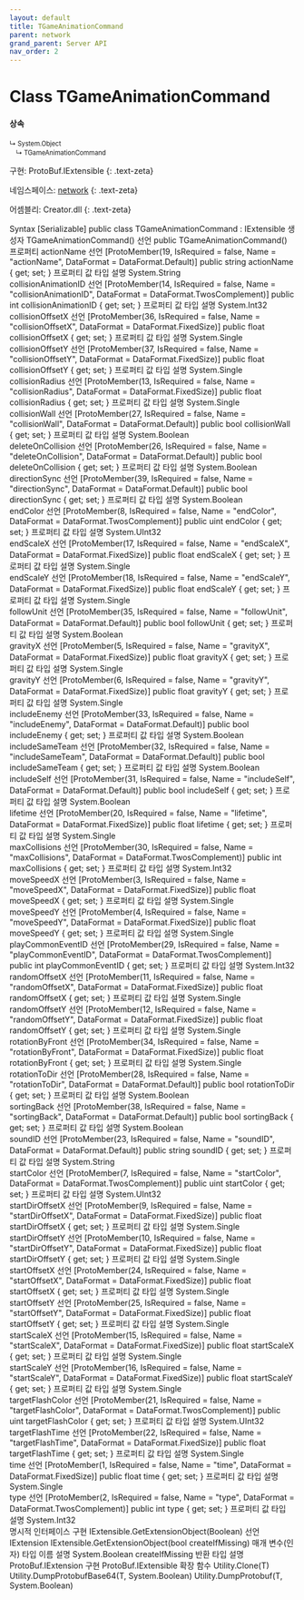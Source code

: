 ```yaml
---
layout: default
title: TGameAnimationCommand
parent: network
grand_parent: Server API
nav_order: 2
---
```


# Class TGameAnimationCommand

#### 상속
<div class="code-example" markdown="1" style = "font-size:0.8em;">
↳ System.Object<br/>
　↳ TGameAnimationCommand
</div>

구현: ProtoBuf.IExtensible
{: .text-zeta}

네임스페이스: [network](../)
{: .text-zeta}

어셈블리: Creator.dll
{: .text-zeta}

Syntax
[Serializable]
public class TGameAnimationCommand : IExtensible
생성자
TGameAnimationCommand()
선언
public TGameAnimationCommand()
프로퍼티
actionName
선언
[ProtoMember(19, IsRequired = false, Name = "actionName", DataFormat = DataFormat.Default)]
public string actionName { get; set; }
프로퍼티 값
타입	설명
System.String	
collisionAnimationID
선언
[ProtoMember(14, IsRequired = false, Name = "collisionAnimationID", DataFormat = DataFormat.TwosComplement)]
public int collisionAnimationID { get; set; }
프로퍼티 값
타입	설명
System.Int32	
collisionOffsetX
선언
[ProtoMember(36, IsRequired = false, Name = "collisionOffsetX", DataFormat = DataFormat.FixedSize)]
public float collisionOffsetX { get; set; }
프로퍼티 값
타입	설명
System.Single	
collisionOffsetY
선언
[ProtoMember(37, IsRequired = false, Name = "collisionOffsetY", DataFormat = DataFormat.FixedSize)]
public float collisionOffsetY { get; set; }
프로퍼티 값
타입	설명
System.Single	
collisionRadius
선언
[ProtoMember(13, IsRequired = false, Name = "collisionRadius", DataFormat = DataFormat.FixedSize)]
public float collisionRadius { get; set; }
프로퍼티 값
타입	설명
System.Single	
collisionWall
선언
[ProtoMember(27, IsRequired = false, Name = "collisionWall", DataFormat = DataFormat.Default)]
public bool collisionWall { get; set; }
프로퍼티 값
타입	설명
System.Boolean	
deleteOnCollision
선언
[ProtoMember(26, IsRequired = false, Name = "deleteOnCollision", DataFormat = DataFormat.Default)]
public bool deleteOnCollision { get; set; }
프로퍼티 값
타입	설명
System.Boolean	
directionSync
선언
[ProtoMember(39, IsRequired = false, Name = "directionSync", DataFormat = DataFormat.Default)]
public bool directionSync { get; set; }
프로퍼티 값
타입	설명
System.Boolean	
endColor
선언
[ProtoMember(8, IsRequired = false, Name = "endColor", DataFormat = DataFormat.TwosComplement)]
public uint endColor { get; set; }
프로퍼티 값
타입	설명
System.UInt32	
endScaleX
선언
[ProtoMember(17, IsRequired = false, Name = "endScaleX", DataFormat = DataFormat.FixedSize)]
public float endScaleX { get; set; }
프로퍼티 값
타입	설명
System.Single	
endScaleY
선언
[ProtoMember(18, IsRequired = false, Name = "endScaleY", DataFormat = DataFormat.FixedSize)]
public float endScaleY { get; set; }
프로퍼티 값
타입	설명
System.Single	
followUnit
선언
[ProtoMember(35, IsRequired = false, Name = "followUnit", DataFormat = DataFormat.Default)]
public bool followUnit { get; set; }
프로퍼티 값
타입	설명
System.Boolean	
gravityX
선언
[ProtoMember(5, IsRequired = false, Name = "gravityX", DataFormat = DataFormat.FixedSize)]
public float gravityX { get; set; }
프로퍼티 값
타입	설명
System.Single	
gravityY
선언
[ProtoMember(6, IsRequired = false, Name = "gravityY", DataFormat = DataFormat.FixedSize)]
public float gravityY { get; set; }
프로퍼티 값
타입	설명
System.Single	
includeEnemy
선언
[ProtoMember(33, IsRequired = false, Name = "includeEnemy", DataFormat = DataFormat.Default)]
public bool includeEnemy { get; set; }
프로퍼티 값
타입	설명
System.Boolean	
includeSameTeam
선언
[ProtoMember(32, IsRequired = false, Name = "includeSameTeam", DataFormat = DataFormat.Default)]
public bool includeSameTeam { get; set; }
프로퍼티 값
타입	설명
System.Boolean	
includeSelf
선언
[ProtoMember(31, IsRequired = false, Name = "includeSelf", DataFormat = DataFormat.Default)]
public bool includeSelf { get; set; }
프로퍼티 값
타입	설명
System.Boolean	
lifetime
선언
[ProtoMember(20, IsRequired = false, Name = "lifetime", DataFormat = DataFormat.FixedSize)]
public float lifetime { get; set; }
프로퍼티 값
타입	설명
System.Single	
maxCollisions
선언
[ProtoMember(30, IsRequired = false, Name = "maxCollisions", DataFormat = DataFormat.TwosComplement)]
public int maxCollisions { get; set; }
프로퍼티 값
타입	설명
System.Int32	
moveSpeedX
선언
[ProtoMember(3, IsRequired = false, Name = "moveSpeedX", DataFormat = DataFormat.FixedSize)]
public float moveSpeedX { get; set; }
프로퍼티 값
타입	설명
System.Single	
moveSpeedY
선언
[ProtoMember(4, IsRequired = false, Name = "moveSpeedY", DataFormat = DataFormat.FixedSize)]
public float moveSpeedY { get; set; }
프로퍼티 값
타입	설명
System.Single	
playCommonEventID
선언
[ProtoMember(29, IsRequired = false, Name = "playCommonEventID", DataFormat = DataFormat.TwosComplement)]
public int playCommonEventID { get; set; }
프로퍼티 값
타입	설명
System.Int32	
randomOffsetX
선언
[ProtoMember(11, IsRequired = false, Name = "randomOffsetX", DataFormat = DataFormat.FixedSize)]
public float randomOffsetX { get; set; }
프로퍼티 값
타입	설명
System.Single	
randomOffsetY
선언
[ProtoMember(12, IsRequired = false, Name = "randomOffsetY", DataFormat = DataFormat.FixedSize)]
public float randomOffsetY { get; set; }
프로퍼티 값
타입	설명
System.Single	
rotationByFront
선언
[ProtoMember(34, IsRequired = false, Name = "rotationByFront", DataFormat = DataFormat.FixedSize)]
public float rotationByFront { get; set; }
프로퍼티 값
타입	설명
System.Single	
rotationToDir
선언
[ProtoMember(28, IsRequired = false, Name = "rotationToDir", DataFormat = DataFormat.Default)]
public bool rotationToDir { get; set; }
프로퍼티 값
타입	설명
System.Boolean	
sortingBack
선언
[ProtoMember(38, IsRequired = false, Name = "sortingBack", DataFormat = DataFormat.Default)]
public bool sortingBack { get; set; }
프로퍼티 값
타입	설명
System.Boolean	
soundID
선언
[ProtoMember(23, IsRequired = false, Name = "soundID", DataFormat = DataFormat.Default)]
public string soundID { get; set; }
프로퍼티 값
타입	설명
System.String	
startColor
선언
[ProtoMember(7, IsRequired = false, Name = "startColor", DataFormat = DataFormat.TwosComplement)]
public uint startColor { get; set; }
프로퍼티 값
타입	설명
System.UInt32	
startDirOffsetX
선언
[ProtoMember(9, IsRequired = false, Name = "startDirOffsetX", DataFormat = DataFormat.FixedSize)]
public float startDirOffsetX { get; set; }
프로퍼티 값
타입	설명
System.Single	
startDirOffsetY
선언
[ProtoMember(10, IsRequired = false, Name = "startDirOffsetY", DataFormat = DataFormat.FixedSize)]
public float startDirOffsetY { get; set; }
프로퍼티 값
타입	설명
System.Single	
startOffsetX
선언
[ProtoMember(24, IsRequired = false, Name = "startOffsetX", DataFormat = DataFormat.FixedSize)]
public float startOffsetX { get; set; }
프로퍼티 값
타입	설명
System.Single	
startOffsetY
선언
[ProtoMember(25, IsRequired = false, Name = "startOffsetY", DataFormat = DataFormat.FixedSize)]
public float startOffsetY { get; set; }
프로퍼티 값
타입	설명
System.Single	
startScaleX
선언
[ProtoMember(15, IsRequired = false, Name = "startScaleX", DataFormat = DataFormat.FixedSize)]
public float startScaleX { get; set; }
프로퍼티 값
타입	설명
System.Single	
startScaleY
선언
[ProtoMember(16, IsRequired = false, Name = "startScaleY", DataFormat = DataFormat.FixedSize)]
public float startScaleY { get; set; }
프로퍼티 값
타입	설명
System.Single	
targetFlashColor
선언
[ProtoMember(21, IsRequired = false, Name = "targetFlashColor", DataFormat = DataFormat.TwosComplement)]
public uint targetFlashColor { get; set; }
프로퍼티 값
타입	설명
System.UInt32	
targetFlashTime
선언
[ProtoMember(22, IsRequired = false, Name = "targetFlashTime", DataFormat = DataFormat.FixedSize)]
public float targetFlashTime { get; set; }
프로퍼티 값
타입	설명
System.Single	
time
선언
[ProtoMember(1, IsRequired = false, Name = "time", DataFormat = DataFormat.FixedSize)]
public float time { get; set; }
프로퍼티 값
타입	설명
System.Single	
type
선언
[ProtoMember(2, IsRequired = false, Name = "type", DataFormat = DataFormat.TwosComplement)]
public int type { get; set; }
프로퍼티 값
타입	설명
System.Int32	
명시적 인터페이스 구현
IExtensible.GetExtensionObject(Boolean)
선언
IExtension IExtensible.GetExtensionObject(bool createIfMissing)
매개 변수(인자)
타입	이름	설명
System.Boolean	createIfMissing	
반환
타입	설명
ProtoBuf.IExtension	
구현
ProtoBuf.IExtensible
확장 함수
Utility.Clone<T>(T)
Utility.DumpProtobufBase64<T>(T, System.Boolean)
Utility.DumpProtobuf<T>(T, System.Boolean)